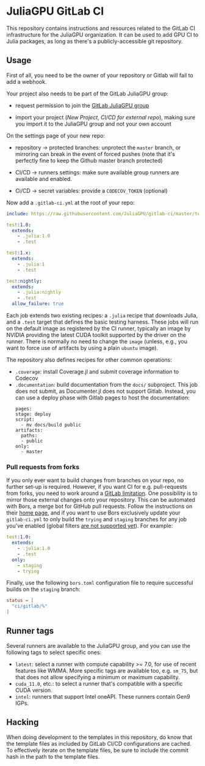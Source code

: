 # JuliaGPU GitLab CI

This repository contains instructions and resources related to the GitLab CI
infrastructure for the JuliaGPU organization. It can be used to add GPU CI
to Julia packages, as long as there's a publicly-accessible git repository.



## Usage

First of all, you need to be the owner of your repository or Gitlab will fail
to add a webhook.

Your project also needs to be part of the GitLab JuliaGPU group:

* request permission to join the [GitLab JuliaGPU
  group](https://gitlab.com/JuliaGPU)

* import your project (*New Project*, *CI/CD for external repo*), making sure
  you import it to the JuliaGPU group and not your own account


On the settings page of your new repo:

* repository -> protected branches: unprotect the `master` branch, or mirroring
  can break in the event of forced pushes (note that it's perfectly fine to keep
  the Github master branch protected)

* CI/CD -> runners settings: make sure available group runners are available and enabled.

* Ci/CD -> secret variables: provide a `CODECOV_TOKEN` (optional)


Now add a `.gitlab-ci.yml` at the root of your repo:

```yaml
include: https://raw.githubusercontent.com/JuliaGPU/gitlab-ci/master/templates/v6.yml

test:1.0:
  extends:
    - .julia:1.0
    - .test

test:1.x:
  extends:
    - .julia:1
    - .test

test:nightly:
  extends:
    - .julia:nightly
    - .test
  allow_failure: true
```

Each job extends two existing recipes: a `.julia` recipe that downloads Julia,
and a `.test` target that defines the basic testing harness. These jobs will run
on the default image as registered by the CI runner, typically an image by
NVIDIA providing the latest CUDA toolkit supported by the driver on the runner.
There is normally no need to change the `image` (unless, e.g., you want to force
use of artifacts by using a plain `ubuntu` image).

The repository also defines recipes for other common operations:

- `.coverage`: install Coverage.jl and submit coverage information to Codecov
- `.documentation`: build documentation from the `docs/` subproject. This job
  does not submit, as Documenter.jl does not support Gitlab. Instead, you can
  use a deploy phase with Gitlab pages to host the documentation:
  ```
  pages:
  stage: deploy
  script:
    - mv docs/build public
  artifacts:
    paths:
    - public
  only:
    - master
  ```


### Pull requests from forks

If you only ever want to build changes from branches on your repo, no further
set-up is required. However, if you want CI for e.g. pull-requests from forks,
you need to work around a [GitLab
limitation](https://gitlab.com/gitlab-org/gitlab-ee/issues/5667). One
possibility is to mirror those external changes onto your repository. This can
be automated with Bors, a merge bot for GitHub pull requests. Follow the
instructions on their [home page](https://bors.tech/), and if you want to use
Bors exclusively update your `gitlab-ci.yml` to only build the `trying` and
`staging` branches for any job you've enabled (global filters [are not supported
yet](https://gitlab.com/gitlab-org/gitlab-ce/issues/49167)). For example:

```yaml
test:1.0:
  extends:
    - .julia:1.0
    - .test
  only:
    - staging
    - trying
```

Finally, use the following `bors.toml` configuration file to require successful
builds on the `staging` branch:

```toml
status = [
  "ci/gitlab/%"
]
```



## Runner tags

Several runners are available to the JuliaGPU group, and you can use the
following tags to select specific ones:

* `latest`: select a runner with compute capability >= 7.0, for use of recent
  features like WMMA. More specific tags are available too, e.g. `sm_75`, but
  that does not allow specifying a minimum or maximum capability.
* `cuda_11.0`, etc.: to select a runner that's compatible with a specific CUDA
  version.
* `intel`: runners that support Intel oneAPI. These runners contain Gen9 IGPs.


## Hacking

When doing development to the templates in this repository, do know that the
template files as included by GitLab CI/CD configurations are cached. To
effectively iterate on the template files, be sure to include the commit hash in
the path to the template files.
